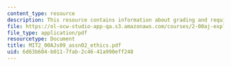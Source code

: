 ```yaml
---
content_type: resource
description: This resource contains information about grading and required readings.
file: https://ol-ocw-studio-app-qa.s3.amazonaws.com/courses/2-00aj-exploring-sea-space-earth-fundamentals-of-engineering-design-spring-2009/6d63b604b0117fab2c4641a990eff248_MIT2_00AJs09_assn02_ethics.pdf
file_type: application/pdf
resourcetype: Document
title: MIT2_00AJs09_assn02_ethics.pdf
uid: 6d63b604-b011-7fab-2c46-41a990eff248
---
```

